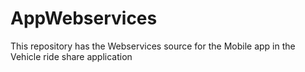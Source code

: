 # AppWebservices
This repository has the Webservices source for the Mobile app in the Vehicle ride share application
